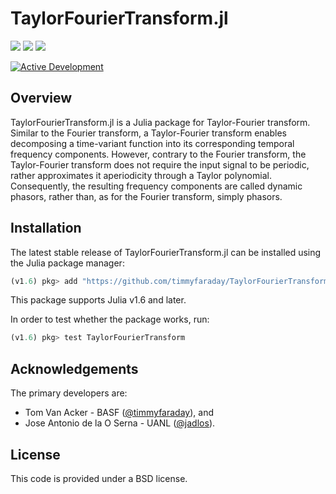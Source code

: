 # TaylorFourierTransform.jl

<a href="https://github.com/timmyfaraday/TaylorFourierTransform.jl/actions?query=workflow%3ACI"><img src="https://github.com/timmyfaraday/TaylorFourierTransform.jl/workflows/CI/badge.svg"></img></a>
<a href="https://codecov.io/gh/timmyfaraday/TaylorFourierTransform.jl"><img src="https://img.shields.io/codecov/c/github/timmyfaraday/TaylorFourierTransform.jl?logo=Codecov"></img></a>
<a href="https://timmyfaraday.github.io/TaylorFourierTransform.jl/"><img src="https://github.com/timmyfaraday/TaylorFourierTransform.jl/workflows/Documentation/badge.svg"></img></a>

[![Active Development](https://img.shields.io/badge/Maintenance%20Level-Actively%20Developed-brightgreen.svg)](https://github.com/timmyfaraday/TaylorFourierTransform.jl)

## Overview

TaylorFourierTransform.jl is a Julia package for Taylor-Fourier transform. Similar to the Fourier transform, a Taylor-Fourier transform enables decomposing a time-variant function into its corresponding temporal frequency components. However, contrary to the Fourier transform, the Taylor-Fourier transform does not require the input signal to be periodic, rather approximates it aperiodicity through a Taylor polynomial. Consequently, the resulting frequency components are called dynamic phasors, rather than, as for the Fourier transform, simply phasors.

## Installation

The latest stable release of TaylorFourierTransform.jl can be installed using the Julia package 
manager:

```julia
(v1.6) pkg> add "https://github.com/timmyfaraday/TaylorFourierTransform.jl"
```
This package supports Julia v1.6 and later.

In order to test whether the package works, run:
```julia
(v1.6) pkg> test TaylorFourierTransform
```

## Acknowledgements

The primary developers are:
- Tom Van Acker - BASF ([@timmyfaraday](https://github.com/timmyfaraday)), and 
- Jose Antonio de la O Serna - UANL ([@jadlos](https://github.com/jadlos)).

## License

This code is provided under a BSD license.

